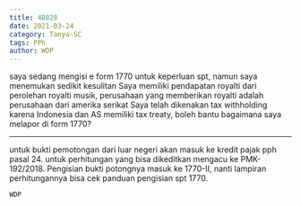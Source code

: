 ```yaml
---
title: 48028
date: 2021-03-24
category: Tanya-SC
tags: PPh
author: WDP
---
```


saya sedang mengisi e form 1770 untuk keperluan spt, namun saya menemukan sedikit kesulitan Saya memiliki pendapatan royalti dari perolehan royalti musik, perusahaan yang memberikan royalti adalah perusahaan dari amerika serikat Saya telah dikenakan tax withholding karena Indonesia dan AS memiliki tax treaty, boleh bantu bagaimana saya melapor di form 1770?

---

untuk bukti pemotongan dari luar negeri akan masuk ke kredit pajak pph pasal 24. untuk perhitungan yang bisa dikeditkan mengacu ke PMK-192/2018. Pengisian bukti potongnya masuk ke 1770-II, nanti lampiran perhitungannya bisa cek panduan pengisian spt 1770.

`WDP`
